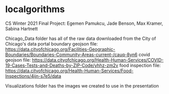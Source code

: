 # localgorithms
CS Winter 2021 Final Project:
Egemen Pamukcu, Jade Benson, Max Kramer, Sabina Hartnett


Chicago_Data folder has all of the raw data downloaded from the City of Chicago's data portal 
boundary geojson file: https://data.cityofchicago.org/Facilities-Geographic-Boundaries/Boundaries-Community-Areas-current-/cauq-8yn6
covid geojson file: https://data.cityofchicago.org/Health-Human-Services/COVID-19-Cases-Tests-and-Deaths-by-ZIP-Code/yhhz-zm2v
food inspection file: https://data.cityofchicago.org/Health-Human-Services/Food-Inspections/4ijn-s7e5/data

Visualizations folder has the images we created to use in the presentation 
